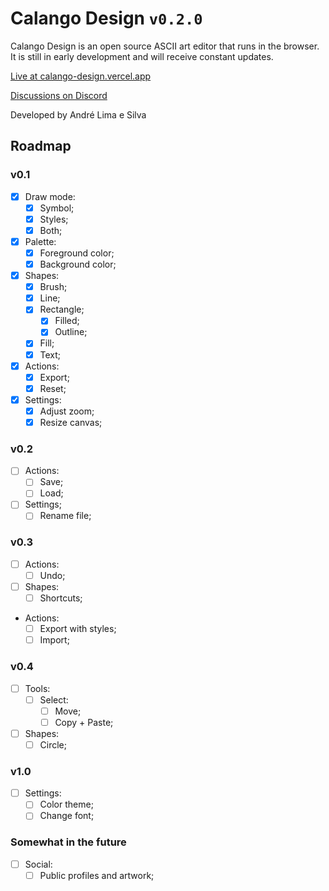 # Calango Design `v0.2.0`

Calango Design is an open source ASCII art editor that runs in the browser. It is still in early development and will receive constant updates.

[Live at calango-design.vercel.app](https://calango-design.vercel.app/)

[Discussions on Discord](https://discord.gg/59YQ4pQd3q)

Developed by André Lima e Silva

## Roadmap

### v0.1

- [x] Draw mode:
  - [x] Symbol;
  - [x] Styles;
  - [x] Both;
- [x] Palette:
  - [x] Foreground color;
  - [x] Background color;
- [x] Shapes:
  - [x] Brush;
  - [x] Line;
  - [x] Rectangle;
    - [x] Filled;
    - [x] Outline;
  - [x] Fill;
  - [x] Text;
- [x] Actions:
  - [x] Export;
  - [x] Reset;
- [x] Settings:
  - [x] Adjust zoom;
  - [x] Resize canvas;

### v0.2

- [ ] Actions:
  - [ ] Save;
  - [ ] Load;
- [ ] Settings;
  - [ ] Rename file;

### v0.3

- [ ] Actions:
  - [ ] Undo;
- [ ] Shapes:
  - [ ] Shortcuts;
- Actions:
  - [ ] Export with styles;
  - [ ] Import;

### v0.4

- [ ] Tools:
  - [ ] Select:
    - [ ] Move;
    - [ ] Copy + Paste;
- [ ] Shapes:
  - [ ] Circle;

### v1.0

- [ ] Settings:
  - [ ] Color theme;
  - [ ] Change font;

### Somewhat in the future

- [ ] Social:
  - [ ] Public profiles and artwork;
